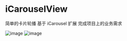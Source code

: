 # iCarouselView
简单的卡片轮播
基于 iCarousel 扩展 完成项目上的业务需求 


![image](https://github.com/ButBueatiful/dotvim/raw/master/screenshots/vim-screenshot.jpg)
![image](https://github.com/ButBueatiful/dotvim/raw/master/screenshots/vim-screenshot.jpg)
